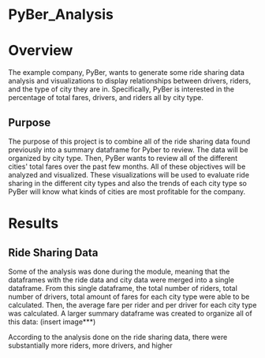 # PyBer_Analysis
# Overview
The example company, PyBer, wants to generate some ride sharing data analysis and visualizations to display relationships between drivers, riders, and the type of city they are in. Specifically, PyBer is interested in the percentage of total fares, drivers, and riders all by city type. 
## Purpose
The purpose of this project is to combine all of the ride sharing data found previously into a summary dataframe for Pyber to review. The data will be organized by city type. Then, PyBer wants to review all of the different cities' total fares over the past few months. All of these objectives will be analyzed and visualized. These visualizations will be used to evaluate ride sharing in the different city types and also the trends of each city type so PyBer will know what kinds of cities are most profitable for the company.

# Results
## Ride Sharing Data
Some of the analysis was done during the module, meaning that the dataframes with the ride data and city data were merged into a single dataframe. From this single dataframe, the total number of riders, total number of drivers, total amount of fares for each city type were able to be calculated. Then, the average fare per rider and per driver for each city type was calculated. A larger summary dataframe was created to organize all of this data: (insert image***)

According to the analysis done on the ride sharing data, there were substantially more riders, more drivers, and higher
